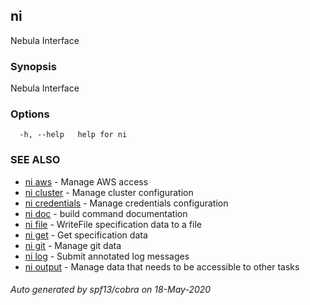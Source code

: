 ## ni

Nebula Interface

### Synopsis

Nebula Interface

### Options

```
  -h, --help   help for ni
```

### SEE ALSO

* [ni aws](ni_aws.md)	 - Manage AWS access
* [ni cluster](ni_cluster.md)	 - Manage cluster configuration
* [ni credentials](ni_credentials.md)	 - Manage credentials configuration
* [ni doc](ni_doc.md)	 - build command documentation
* [ni file](ni_file.md)	 - WriteFile specification data to a file
* [ni get](ni_get.md)	 - Get specification data
* [ni git](ni_git.md)	 - Manage git data
* [ni log](ni_log.md)	 - Submit annotated log messages
* [ni output](ni_output.md)	 - Manage data that needs to be accessible to other tasks

###### Auto generated by spf13/cobra on 18-May-2020
